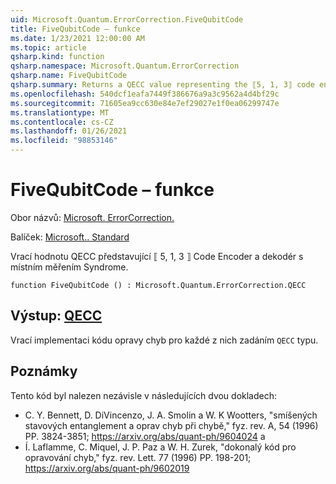 ```yaml
---
uid: Microsoft.Quantum.ErrorCorrection.FiveQubitCode
title: FiveQubitCode – funkce
ms.date: 1/23/2021 12:00:00 AM
ms.topic: article
qsharp.kind: function
qsharp.namespace: Microsoft.Quantum.ErrorCorrection
qsharp.name: FiveQubitCode
qsharp.summary: Returns a QECC value representing the ⟦5, 1, 3⟧ code encoder and decoder with in-place syndrome measurement.
ms.openlocfilehash: 540dcf1eafa7449f386676a9a3c9562a4d4bf29c
ms.sourcegitcommit: 71605ea9cc630e84e7ef29027e1f0ea06299747e
ms.translationtype: MT
ms.contentlocale: cs-CZ
ms.lasthandoff: 01/26/2021
ms.locfileid: "98853146"
---
```

# <a name="fivequbitcode-function"></a>FiveQubitCode – funkce

Obor názvů: [Microsoft. ErrorCorrection.](xref:Microsoft.Quantum.ErrorCorrection)

Balíček: [Microsoft.. Standard](https://nuget.org/packages/Microsoft.Quantum.Standard)


Vrací hodnotu QECC představující ⟦ 5, 1, 3 ⟧ Code Encoder a dekodér s místním měřením Syndrome.

```qsharp
function FiveQubitCode () : Microsoft.Quantum.ErrorCorrection.QECC
```


## <a name="output--qecc"></a>Výstup: [QECC](xref:Microsoft.Quantum.ErrorCorrection.QECC)

Vrací implementaci kódu opravy chyb pro každé z nich zadáním `QECC` typu.

## <a name="remarks"></a>Poznámky

Tento kód byl nalezen nezávisle v následujících dvou dokladech:

- C. Y. Bennett, D. DiVincenzo, J. A. Smolin a W. K Wootters, "smíšených stavových entanglement a oprav chyb při chybě," fyz. rev. A, 54 (1996) PP. 3824-3851; https://arxiv.org/abs/quant-ph/9604024 a
- Í. Laflamme, C. Miquel, J. P. Paz a W. H. Zurek, "dokonalý kód pro opravování chyb," fyz. rev. Lett. 77 (1996) PP. 198-201; https://arxiv.org/abs/quant-ph/9602019